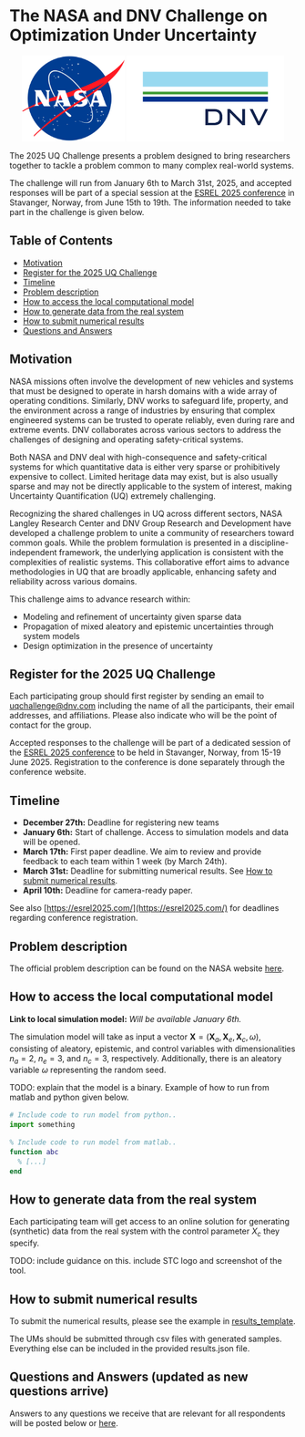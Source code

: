 # The NASA and DNV Challenge on Optimization Under Uncertainty  
<p align="center">
    <img src="./assets/NASA-Logo-Large.png" alt="NASA Logo" height="150" />
    <img src="./assets/DNV_logo_RGB.png" alt="DNV Logo" height="150" />
</p>

The 2025 UQ Challenge presents a problem designed to bring researchers together to tackle a problem common to many complex real-world systems. 

The challenge will run from January 6th to March 31st, 2025, and accepted responses will be part of a special session at the [ESREL 2025 conference](https://esrel2025.com/) in Stavanger, Norway, from June 15th to 19th. The information needed to take part in the challenge is given below.  

## Table of Contents
- [Motivation](#motivation)
- [Register for the 2025 UQ Challenge](#[-register-for-the-2025-uq-challenge])
- [Timeline](#-timeline)
- [Problem description](#problem-description)
- [How to access the local computational model](#how-to-access-the-local-computational-model)
- [How to generate data from the real system](#how-to-generate-data-from-the-real-system)
- [How to submit numerical results](#how-to-submit-numerical-results)
- [Questions and Answers](#questions-and-answers-updated-as-new-questions-arrive)

## Motivation
NASA missions often involve the development of new vehicles and systems that must be designed to operate in harsh domains with a wide array of operating conditions. Similarly, DNV works to safeguard life, property, and the environment across a range of industries by ensuring that complex engineered systems can be trusted to operate reliably, even during rare and extreme events. DNV collaborates across various sectors to address the challenges of designing and operating safety-critical systems.

Both NASA and DNV deal with high-consequence and safety-critical systems for which quantitative data is either very sparse or prohibitively expensive to collect. Limited heritage data may exist, but is also usually sparse and may not be directly applicable to the system of interest, making Uncertainty Quantification (UQ) extremely challenging.

Recognizing the shared challenges in UQ across different sectors, NASA Langley Research Center and DNV Group Research and Development have developed a challenge problem to unite a community of researchers toward common goals. While the problem formulation is presented in a discipline-independent framework, the underlying application is consistent with the complexities of realistic systems. This collaborative effort aims to advance methodologies in UQ that are broadly applicable, enhancing safety and reliability across various domains.

This challenge aims to advance research within:
- Modeling and refinement of uncertainty given sparse data
- Propagation of mixed aleatory and epistemic uncertainties through system models
- Design optimization in the presence of uncertainty

## Register for the 2025 UQ Challenge
Each participating group should first register by sending an email to [uqchallenge@dnv.com](mailto:uqchallenge@dnv.com) including the name of all the participants, their email addresses, and affiliations. Please also indicate who will be the point of contact for the group.

Accepted responses to the challenge will be part of a dedicated session of the [ESREL 2025 conference](https://esrel2025.com/) to be held in Stavanger, Norway, from 15-19 June 2025. Registration to the conference is done separately through the conference website.

## Timeline
- **December 27th:** Deadline for registering new teams  
- **January 6th:** Start of challenge. Access to simulation models and data will be opened.  
- **March 17th:** First paper deadline. We aim to review and provide feedback to each team within 1 week (by March 24th).  
- **March 31st:** Deadline for submitting numerical results. See [How to submit numerical results](#how-to-submit-numerical-results).
- **April 10th:** Deadline for camera-ready paper.

See also [https://esrel2025.com/](https://esrel2025.com/) for deadlines regarding conference registration.

## Problem description
The official problem description can be found on the NASA website [here](https://uqtools.larc.nasa.gov/the-nasa-and-dnv-challenge-on-optimization-under-uncertainty/).

## How to access the local computational model 
**Link to local simulation model:** *Will be available January 6th.*

The simulation model will take as input a vector $\textbf{X} = (\textbf{X}_a, \textbf{X}_e, \textbf{X}_c, \omega)$, consisting of aleatory, epistemic, and control variables with dimensionalities $n_a = 2$, $n_e = 3$, and $n_c = 3$, respectively. Additionally, there is an aleatory variable $\omega$ representing the random seed.

TODO: explain that the model is a binary. Example of how to run from matlab and python given below. 

```python
# Include code to run model from python.. 
import something
```

```matlab
% Include code to run model from matlab..
function abc
  % [...]
end
```

## How to generate data from the real system
Each participating team will get access to an online solution for generating (synthetic) data from the real system with the control parameter $X_c$ they specify. 

TODO: include guidance on this. include STC logo and screenshot of the tool.

## How to submit numerical results
To submit the numerical results, please see the example in [results_template](./results_template/). 

The UMs should be submitted through csv files with generated samples. Everything else can be included in the provided results.json file. 

## Questions and Answers (updated as new questions arrive)
Answers to any questions we receive that are relevant for all respondents will be posted below or [here](https://uqtools.larc.nasa.gov/the-nasa-and-dnv-challenge-on-optimization-under-uncertainty/).
